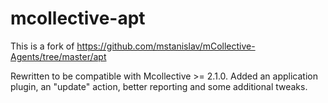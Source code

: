 mcollective-apt
===============

This is a fork of https://github.com/mstanislav/mCollective-Agents/tree/master/apt

Rewritten to be compatible with Mcollective >= 2.1.0. Added an application plugin, an "update" action, better reporting and some additional tweaks. 